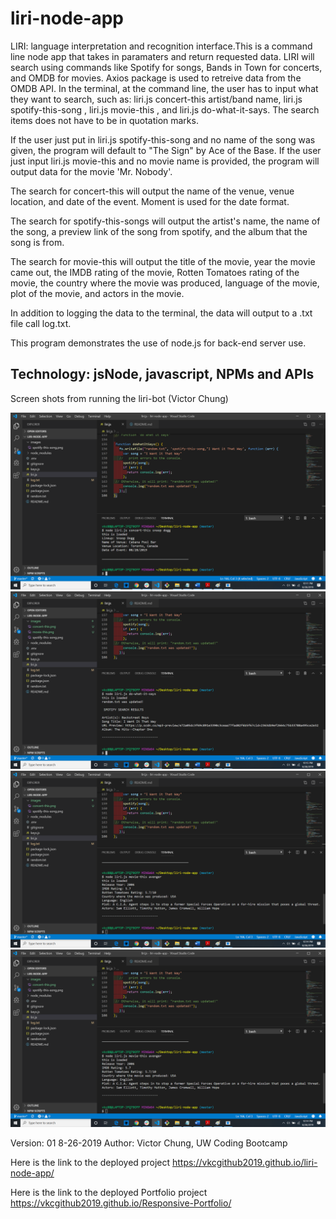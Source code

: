 # liri-node-app
LIRI: language interpretation and recognition interface.This is a command line node app that takes in paramaters and return requested data. LIRI will search using commands like Spotify for songs, Bands in Town for concerts, and OMDB for movies. Axios package is used to retreive data from the OMDB API. In the terminal, at the command line, the user has to input what they want to search, such as: liri.js concert-this artist/band name, liri.js spotify-this-song , liri.js movie-this , and liri.js do-what-it-says. The search items does not have to be in quotation marks.

If the user just put in liri.js spotify-this-song and no name of the song was given, the program will default to "The Sign" by Ace of the Base. If the user just input liri.js movie-this and no movie name is provided, the program will output data for the movie 'Mr. Nobody'.

The search for concert-this will output the name of the venue, venue location, and date of the event. Moment is used for the date format.

The search for spotify-this-songs will output the artist's name, the name of the song, a preview link of the song from spotify, and the album that the song is from.

The search for movie-this will output the title of the movie, year the movie came out, the IMDB rating of the movie, Rotten Tomatoes rating of the movie, the country where the movie was produced, language of the movie, plot of the movie, and actors in the movie.

In addition to logging the data to the terminal, the data will output to a .txt file call log.txt.

This program demonstrates the use of node.js for back-end server use.   

Technology:
jsNode, javascript, NPMs and APIs
----------------------------------------------------------------------------------------------------
Screen shots from running the liri-bot (Victor Chung)

![images](https://github.com/vkcgithub2019/liri-node-app/blob/master/images/concert-this.png?raw=true)
![images](https://github.com/vkcgithub2019/liri-node-app/blob/master/images/do-what-it-says.png?raw=true)
![images](https://github.com/vkcgithub2019/liri-node-app/blob/master/images/movie-this.png?raw=true)
![images](https://github.com/vkcgithub2019/liri-node-app/blob/master/images/movie-this.png?raw=true)


Version: 01 8-26-2019 
Author: Victor Chung, UW Coding Bootcamp

Here is the link to the deployed project
https://vkcgithub2019.github.io/liri-node-app/

Here is the link to the deployed Portfolio project
https://vkcgithub2019.github.io/Responsive-Portfolio/